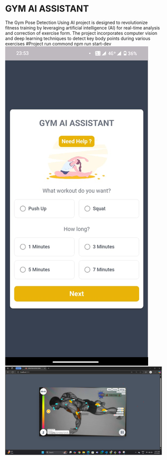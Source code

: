 # GYM AI ASSISTANT
 The Gym Pose Detection Using AI project is designed to revolutionize fitness training by leveraging artificial intelligence (AI) for real-time analysis and correction of exercise form. The project incorporates computer vision and deep learning techniques to detect key body points during various exercises
 #Project run commond
 npm run start-dev
![Alt text](GYM-AI-ASSISTANT-App.jpg)
![Alt text](Demo_in_website.png)